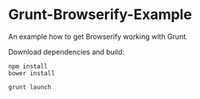 # Grunt-Browserify-Example
An example how to get Browserify working with Grunt.

Download dependencies and build:

    npm install
    bower install

    grunt launch